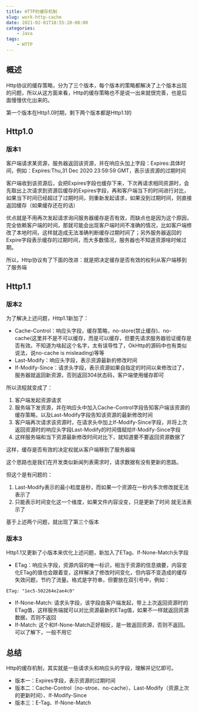 ```yaml
---
title: HTTP的缓存机制
slug: work-http-cache
date: 2021-02-01T18:55:20-08:00
categories:
    - Java
tags:
    - HTTP
---
```


## 概述

Http协议的缓存策略，分为了三个版本，每个版本的策略都解决了上个版本出现的问题，所以从这方面来看，Http的缓存策略也不是说一出来就很完善，也是后面慢慢优化出来的。

第一个版本在Http1.0时期，剩下两个版本都是Http1.1的

## Http1.0

### 版本1

客户端请求某资源，服务器返回该资源，并在响应头加上字段：Expires:具体时间，例如：Expires:Thu,31 Dec 2020 23:59:59 GMT，表示该资源的过期时间

客户端收到该资源后，会把Expires字段也缓存下来，下次再请求相同资源时，会先取出上次请求到资源后缓存的Expires字段，再和客户端当下的时间进行对比，如果当下时间已经超过了过期时间，则重新发起请求，如果没到过期时间，则直接返回缓存（如果缓存还在的话）

优点就是不用再次发起请求询问服务器缓存是否有效，而缺点也是因为这个原因，完全依赖客户端的时间，那就可能会出现客户端时间不准确的情况，比如客户端修改了本地时间，这样就造成无法准确判断缓存过期时间了；另外服务器返回的Expire字段表示缓存的过期时间，而大多数情况，服务器也不知道资源啥时候过期。

所以，Http协议有了下面的改进：就是把决定缓存是否有效的权利从客户端移到了服务端

## Http1.1

### 版本2

为了解决上述问题，Http1.1新加了：
- Cache-Control：响应头字段，缓存策略，no-store(禁止缓存)、no-cache(这里并不是不可以缓存，而是可以缓存，但要先请求服务器验证缓存是否有效。不知道为啥起这个名字，太有误导性了，OkHttp的源码中也有类似说法，说no-cache is misleading)等等
- Last-Modify：响应头字段，表示资源最新的修改时间
- If-Modify-Since：请求头字段，表示资源如果自指定的时间以来修改过了，服务器就返回新资源，否则返回304状态码，客户端使用缓存即可

所以流程就变成了：
1. 客户端发起资源请求
2. 服务端下发资源，并在响应头中加入Cache-Control字段告知客户端该资源的缓存策略，以及Last-Modify字段告知该资源的最新修改时间
3. 客户端再次请求该资源时，在请求头中加上If-Modify-Since字段，并将上次返回资源时的响应头字段Last-Modify的时间值赋给If-Modify-Since字段
4. 这样服务端和当下资源最新修改时间对比下，就知道要不要返回资源数据了

这样，缓存是否有效的决定权就从客户端移到了服务器端

这个思路也是我们在开发类似新闻列表需求时，请求数据有没有更新的思路。


但这个是有问题的：
1. Last-Modify表示的最小粒度是秒，而如果一个资源在一秒内多次修改就无法表示了
2. 只能表示时间变化这一个维度，如果文件内容没变，只是更新了时间 就无法表示了

基于上述两个问题，就出现了第三个版本

### 版本3

Http1.1又更新了小版本来优化上述问题，新加入了ETag、If-None-Match头字段

- ETag：响应头字段，资源内容的唯一标识，相当于资源的信息摘要，内容变化ETag的值也会跟着变，这样解决了修改时间变化，但内容不变造成的缓存失效问题，节约了流量。格式是字符串，但要放在双引号中，例如：
```
ETag: "1ec5-502264e2ae4c0"
```
- If-None-Match: 请求头字段，该字段由客户端发起，带上上次返回资源时的ETag值，这样服务端就可以对比资源最新的ETag值，如果不一样就返回资源数据，否则不返回
- If-Match: 这个和If-None-Match正好相反，是一致返回资源，否则不返回。可以了解下，一般不用它

## 总结

Http的缓存机制，其实就是一些请求头和响应头的字段，理解并记忆即可。

- 版本一：Expires字段，表示资源的过期时间
- 版本二：Cache-Control（no-stroe、no-cache）、Last-Modify（资源上次的更新时间）、If-Modify-Since
- 版本三：E-Tag、If-None-Match